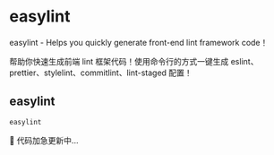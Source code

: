 # easylint

easylint - Helps you quickly generate front-end lint framework code！

帮助你快速生成前端 lint 框架代码！使用命令行的方式一键生成 eslint、prettier、stylelint、commitlint、lint-staged 配置！

## easylint

```bash
easylint
```

🚀 代码加急更新中...
